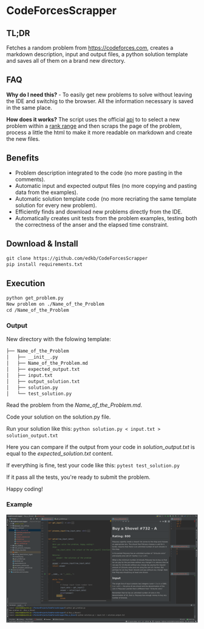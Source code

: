 # CodeForcesScrapper

## TL;DR
Fetches a random problem from https://codeforces.com, creates a markdown description, input and output files, a python solution template and saves all of them on a brand new directory.

## FAQ
**Why do I need this?** - To easily get new problems to solve without leaving the IDE and switchig to the browser. All the information necessary is saved in the same place.

**How does it works?**
The script uses the official [api](https://codeforces.com/apiHelp) to to select a new problem within a [rank range](../master/get_problem.py#L25-L26) and then scraps the page of the problem, process a little the html to make it more readable on markdown and create the new files.

## Benefits
- Problem description integrated to the code (no more pasting in the comments).
- Automatic input and expected output files (no more copying and pasting data from the examples).
- Automatic solution template code (no more recriating the same template solution for every new problem).
- Efficiently finds and download new problems directly from the IDE.
- Automatically creates unit tests from the problem examples, testing both the correctness of the anser and the elapsed time constraint.

## Download & Install
```
git clone https://github.com/edkb/CodeForcesScrapper
pip install requirements.txt
```

## Execution
```
python get_problem.py
New problem on ./Name_of_the_Problem
cd /Name_of_the_Problem
```
### Output
New directory with the folowing template:
```
├── Name_of_the_Problem
│   ├── __init__.py
│   ├── Name_of_the_Problem.md
│   ├── expected_output.txt
│   ├── input.txt
│   ├── output_solution.txt
│   ├── solution.py 
│   └── test_solution.py
```

Read the problem from the *Name_of_the_Problem.md*.

Code your solution on the solution.py file.

Run your solution like this:
`python solution.py < input.txt > solution_output.txt`

Here you can compare if the output from your code in *solution_output.txt* is equal to the *expected_solution.txt* content.

If everything is fine, test your code like this:
`pytest test_solution.py`

If it pass all the tests, you're ready to submit the problem.

Happy coding!

### Example

![alt text](./example.png "Example")
